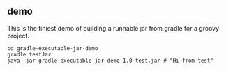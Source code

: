 ## demo

This is the tiniest demo of building a runnable jar from gradle for a groovy project.

````
cd gradle-executable-jar-demo
gradle testJar
java -jar gradle-executable-jar-demo-1.0-test.jar # "Hi from test"
````
